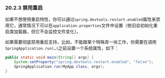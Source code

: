 ### 20.2.3 禁用重启

如果不想使用重启特性，你可以通过`spring.devtools.restart.enabled`属性来禁用它，通常情况下可以在`application.properties`文件中设置（依旧会初始化重启类加载器，但它不会监控文件变化）。

如果需要彻底禁用重启支持，比如，不能跟某个特殊库一块工作，你需要在调用`SpringApplication.run(…​)`之前设置一个系统属性，如下：
```java
public static void main(String[] args) {
    System.setProperty("spring.devtools.restart.enabled", "false");
    SpringApplication.run(MyApp.class, args);
}
```
